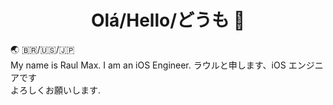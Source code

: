 <h1 align="center">Olá/Hello/どうも 👋</h1>

🌏 🇧🇷/🇺🇸/🇯🇵<br />
My name is Raul Max. I am an iOS Engineer.
ラウルと申します、iOS エンジニアです<br />
よろしくお願いします.
